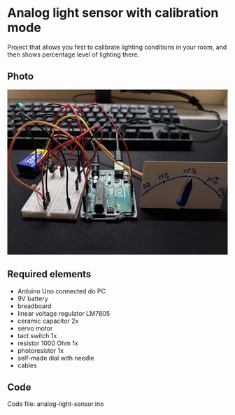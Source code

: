 # Analog light sensor with calibration mode







Project that allows you first to calibrate lighting conditions in your room, and then shows percentage level of lighting there.







## Photo



![Project setup](photo.jpeg)







## Required elements



* Arduino Uno connected do PC
* 9V battery
* breadboard
* linear voltage regulator LM7805
* ceramic capacitor 2x
* servo motor
* tact switch 1x
* resistor 1000 Ohm 1x
* photoresistor 1x
* self-made dial with needle
* cables





## Code



Code file: analog-light-sensor.ino




